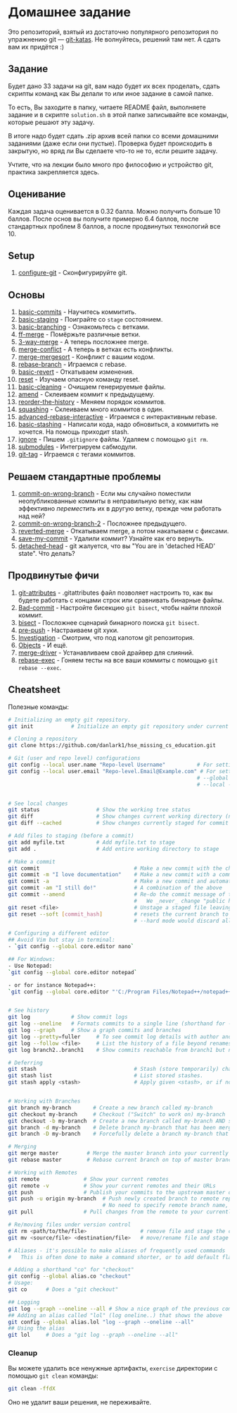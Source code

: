 # Домашнее задание

Это репозиторий, взятый из достаточно популярного репозитория по упражнению git &mdash; [git-katas](https://github.com/eficode-academy/git-katas). Не волнуйтесь, решений там нет. А сдать вам их придётся :)

## Задание

Будет дано 33 задачи на git, вам надо будет их всех
проделать, сдать скрипты команд как Вы делали то или иное задание в самой папке.

То есть, Вы заходите в папку, читаете README файл, выполняете задание и в скрипте
`solution.sh` в этой папке записывайте все команды, которые решают эту задачу.

В итоге надо будет сдать .zip архив всей папки со всеми домашними заданиями
(даже если они пустые). Проверка будет происходить в закрытую, но вряд ли Вы
сделаете что-то не то, если решите задачу.

Учтите, что на лекции было много про философию и устройство git, практика
закрепляется здесь.

## Оценивание

Каждая задача оценивается в 0.32 балла. Можно получить больше 10 баллов. После
основ вы получите примерно 6.4 баллов, после стандартных проблем 8 баллов, а
после продвинутых технологий все 10.

## Setup

1. [configure-git](configure-git/README.md) - Сконфигурируйте git.

## Основы

1. [basic-commits](basic-commits/README.md) - Научитесь коммитить.
2. [basic-staging](basic-staging/README.md) - Поиграйте со `stage` состоянием.
3. [basic-branching](basic-branching/README.md) - Ознакомьтесь с ветками.
4. [ff-merge](ff-merge/README.md) - Помёржьте различные ветки.
5. [3-way-merge](3-way-merge/README.md) - А теперь посложнее merge.
6. [merge-conflict](merge-conflict/README.md) - А теперь в ветках есть конфликты.
7. [merge-mergesort](merge-mergesort/README.md) - Конфликт с вашим кодом.
8. [rebase-branch](rebase-branch/README.md) - Играемся с rebase.
9. [basic-revert](basic-revert/README.md) - Откатываем изменения.
10. [reset](reset/README.md) - Изучаем опасную команду reset.
11. [basic-cleaning](basic-cleaning/README.md) - Очищаем генерируемые файлы.
12. [amend](amend/README.md) - Склеиваем коммит к предыдущему.
13. [reorder-the-history](reorder-the-history/README.md) - Меняем порядок коммитов.
14. [squashing](squashing/README.md) - Склеиваем много коммитов в один.
15. [advanced-rebase-interactive](advanced-rebase-interactive/README.md) - Играемся с интерактивным rebase.
16. [basic-stashing](basic-stashing/README.md) - Написали кода, надо обновиться, а коммитить не хочется. На помощь приходит stash.
17. [ignore](ignore/README.md) - Пишем `.gitignore` файлы. Удаляем с помощью `git rm`.
18. [submodules](submodules/README.md) - Интегрируем сабмодули.
19. [git-tag](git-tag//README.md) - Играемся с тегами коммитов.

## Решаем стандартные проблемы

1. [commit-on-wrong-branch](commit-on-wrong-branch/README.md) - Если мы случайно поместили неопубликованные коммиты в неправильную ветку, как нам эффективно _переместить_ их в другую ветку, прежде чем работать над ней?
2. [commit-on-wrong-branch-2](commit-on-wrong-branch-2/README.md) - Посложнее предыдущего.
3. [reverted-merge](reverted-merge/README.md) - Откатываем merge, а потом накатываем с фиксами.
4. [save-my-commit](save-my-commit/README.md) - Удалили коммит? Узнайте как его вернуть.
5. [detached-head](detached-head/README.md) - git жалуется, что вы "You are in 'detached HEAD' state". Что делать?

## Продвинутые фичи

1. [git-attributes](git-attributes/README.md) - .gitattributes файл позволяет настроить то, как вы будете работать с концами строк или сравнивать бинарные файлы.
2. [Bad-commit](bad-commit/README.md) - Настройте бисекцию `git bisect`, чтобы найти плохой коммит.
3. [bisect](bisect/README.md) - Посложнее сценарий бинарного поиска `git bisect`.
4. [pre-push](pre-push/README.md) - Настраиваем git хуки.
5. [Investigation](investigation/README.md) - Смотрим, что под капотом git репозитория.
6. [Objects](objects/README.md) - И ещё.
7. [merge-driver](merge-driver/README.md) - Устанавливаем свой драйвер для слияний.
8. [rebase-exec](rebase-exec/README.md) - Гоняем тесты на все ваши коммиты с помощью `git rebase --exec`.

## Cheatsheet

Полезные команды:

```sh
# Initializing an empty git repository.
git init            # Initialize an empty git repository under current directory.

# Cloning a repository
git clone https://github.com/danlark1/hse_missing_cs_education.git      # Clone this repository to your current working directory

# Git (user and repo level) configurations
git config --local user.name "Repo-level Username"          # For setting a local git repo level user name.
git config --local user.email "Repo-level.Email@Example.com" # For setting a local git repo level user email.
                                                            # --global -> User level git config stored in <user-home>/.gitconfig for e.g. ~/.gitconfig
                                                            # --local -> repo level config stored in repo's main dir under .git/config


# See local changes
git status                  # Show the working tree status
git diff                    # Show changes current working directory (not yet staged)
git diff --cached           # Show changes currently staged for commit

# Add files to staging (before a commit)
git add myfile.txt          # Add myfile.txt to stage
git add .                   # Add entire working directory to stage

# Make a commit
git commit                              # Make a new commit with the changes in your staging area. This will open an editor for a commit message.
git commit -m "I love documentation"    # Make a new commit with a commit message from the command line
git commit -a                           # Make a new commit and automatically "add" changes from all known files
git commit -am "I still do!"            # A combination of the above
git commit --amend                      # Re-do the commit message of the previous commit (don't do this after pushing!)
                                        #   We _never_ change "public history"
git reset <file>                        # Unstage a staged file leaving in working directory without losing any changes.
git reset --soft [commit_hash]          # resets the current branch to <commit>. Does not touch the staging area or the working tree at all.
                                        # --hard mode would discard all changes.

# Configuring a different editor
## Avoid Vim but stay in terminal:
- `git config --global core.editor nano`

## For Windows:
- Use Notepad:
`git config --global core.editor notepad`

- or for instance Notepad++:
`git config --global core.editor "'C:/Program Files/Notepad++/notepad++.exe' -multiInst -notabbar -nosession -noPlugin"`


# See history
git log             # Show commit logs
git log --oneline   # Formats commits to a single line (shorthand for --pretty=oneline  --abbrev-commit )
git log --graph     # Show a graph commits and branches
git log --pretty=fuller     # To see commit log details with author and committer details, if any different.
git log --follow <file>     # List the history of a file beyond renames
git log branch2..branch1    # Show commits reachable from branch1 but not from branch2

# Deferring
git stash                               # Stash (store temporarily) changes in working branch and enable checkingout a new branch
git stash list                          # List stored stashes.
git stash apply <stash>                 # Apply given <stash>, or if none given the latest from stash list.


# Working with Branches
git branch my-branch       # Create a new branch called my-branch
git checkout my-branch     # Checkout ("Switch" to work on) my-branch
git checkout -b my-branch  # Create a new branch called my-branch AND switch to it
git branch -d my-branch    # Delete branch my-branch that has been merged with master
git branch -D my-branch    # Forcefully delete a branch my-branch that hasn't been merged to master

# Merging
git merge master         # Merge the master branch into your currently checked out branch.
git rebase master        # Rebase current branch on top of master branch

# Working with Remotes
git remote              # Show your current remotes
git remote -v           # Show your current remotes and their URLs
git push                # Publish your commits to the upstream master of your currently checked out branch
git push -u origin my-branch  # Push newly created branch to remote repo setting up to track remote branch from origin.
                              # No need to specify remote branch name, for e.g., when doing a 'git pull' on that branch.
git pull                # Pull changes from the remote to your currently checked out branch

# Re/moving files under version control
git rm <path/to/the/file>                 # remove file and stage the change to be committed.
git mv <source/file> <destination/file>   # move/rename file and stage the change to be committed.

# Aliases - it's possible to make aliases of frequently used commands
#   This is often done to make a command shorter, or to add default flags

# Adding a shorthand "co" for "checkout"
git config --global alias.co "checkout"
# Usage:
git co      # Does a "git checkout"

## Logging
git log --graph --oneline --all # Show a nice graph of the previous commits
## Adding an alias called "lol" (log oneline..) that shows the above
git config --global alias.lol "log --graph --oneline --all"
## Using the alias
git lol     # Does a "git log --graph --oneline --all"
```

### Cleanup

Вы можете удалить все ненужные артифакты, `exercise` директории с помощью `git clean` команды:

```sh
git clean -ffdX
```

Оно не удалит ваши решения, не переживайте.
